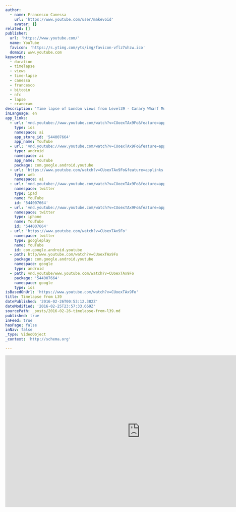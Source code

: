 ```yaml
---
author:
  - name: Francesco Canessa
    url: 'https://www.youtube.com/user/makevoid'
    avatar: {}
related: []
publisher:
  url: 'https://www.youtube.com/'
  name: YouTube
  favicon: 'https://s.ytimg.com/yts/img/favicon-vflz7uhzw.ico'
  domain: www.youtube.com
keywords:
  - duration
  - timelapse
  - views
  - time-lapse
  - canessa
  - francesco
  - bitcoin
  - nfc
  - lapse
  - cranecam
description: 'Time lapse of London views from Level39 - Canary Wharf Mostly shooting Bank side Shot with a smartphone @ 720p Music: WSR - Debris - Album: Stainless, track #01 get the track at Boomkat: http://bit.ly/boomwsr ---- See more: Timelapse of Firenze (Florence), Italy: https://www.youtube.com/watch?v=7Y-d0XWGfxs Full lenght timelapse (1st part of this video): https://www.youtube.com/watch?v=ePtRCZc01aE'
inLanguage: en
app_links:
  - url: 'vnd.youtube://www.youtube.com/watch?v=CUoexTAx9Fo&feature=applinks'
    type: ios
    namespace: ai
    app_store_id: '544007664'
    app_name: YouTube
  - url: 'vnd.youtube://www.youtube.com/watch?v=CUoexTAx9Fo&feature=applinks'
    type: android
    namespace: ai
    app_name: YouTube
    package: com.google.android.youtube
  - url: 'https://www.youtube.com/watch?v=CUoexTAx9Fo&feature=applinks'
    type: web
    namespace: ai
  - url: 'vnd.youtube://www.youtube.com/watch?v=CUoexTAx9Fo&feature=applinks'
    namespace: twitter
    type: ipad
    name: YouTube
    id: '544007664'
  - url: 'vnd.youtube://www.youtube.com/watch?v=CUoexTAx9Fo&feature=applinks'
    namespace: twitter
    type: iphone
    name: YouTube
    id: '544007664'
  - url: 'https://www.youtube.com/watch?v=CUoexTAx9Fo'
    namespace: twitter
    type: googleplay
    name: YouTube
    id: com.google.android.youtube
  - path: http/www.youtube.com/watch?v=CUoexTAx9Fo
    package: com.google.android.youtube
    namespace: google
    type: android
  - path: vnd.youtube/www.youtube.com/watch?v=CUoexTAx9Fo
    package: '544007664'
    namespace: google
    type: ios
isBasedOnUrl: 'https://www.youtube.com/watch?v=CUoexTAx9Fo'
title: Timelapse from L39
datePublished: '2016-02-26T00:53:12.382Z'
dateModified: '2016-02-25T23:57:33.669Z'
sourcePath: _posts/2016-02-26-timelapse-from-l39.md
published: true
inFeed: true
hasPage: false
inNav: false
_type: VideoObject
_context: 'http://schema.org'

---
```

<iframe src="https://cdn.embedly.com/widgets/media.html?src=https%3A%2F%2Fwww.youtube.com%2Fembed%2FCUoexTAx9Fo%3Ffeature%3Doembed&amp;url=https%3A%2F%2Fwww.youtube.com%2Fwatch%3Fv%3DCUoexTAx9Fo&amp;image=https%3A%2F%2Fi.ytimg.com%2Fvi%2FCUoexTAx9Fo%2Fhqdefault.jpg&amp;key=b7d04c9b404c499eba89ee7072e1c4f7&amp;type=text%2Fhtml&amp;schema=youtube" width="854" height="480" scrolling="no" frameborder="0" allowfullscreen="allowfullscreen" style=""></iframe>